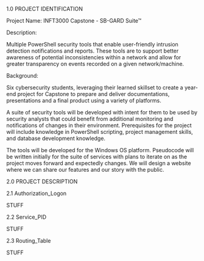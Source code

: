 
1.0 PROJECT IDENTIFICATION 

Project Name: INFT3000 Capstone - SB-GARD Suite™ 

Description: 

Multiple PowerShell security tools that enable user-friendly intrusion detection notifications and reports. These tools are to support better awareness of potential inconsistencies within a network and allow for greater transparency on events recorded on a given network/machine. 

Background: 

Six cybersecurity students, leveraging their learned skillset to create a year-end project for Capstone to prepare and deliver documentations, presentations and a final product using a variety of platforms. 

A suite of security tools will be developed with intent for them to be used by security analysts that could benefit from additional monitoring and notifications of changes in their environment. Prerequisites for the project will include knowledge in PowerShell scripting, project management skills, and database development knowledge. 

The tools will be developed for the Windows OS platform. Pseudocode will be written initially for the suite of services with plans to iterate on as the project moves forward and expectedly changes. We will design a website where we can share our features and our story with the public. 

2.0 PROJECT DESCRIPTION

2.1 Authorization_Logon

STUFF

2.2 Service_PID

STUFF

2.3 Routing_Table

STUFF
